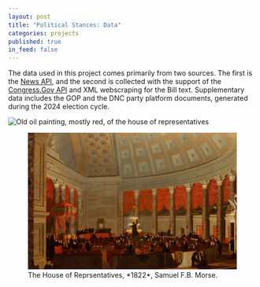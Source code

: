 ```yaml
---
layout: post
title: "Political Stances: Data"
categories: projects
published: true
in_feed: false
---
```


The data used in this project comes primarily from two sources. The first is the [News API](https://newsapi.org/), and the second is collected with the support of the [Congress.Gov API](https://www.congress.gov/) and XML webscraping for the Bill text. Supplementary data includes the GOP and the DNC party platform documents, generated during the 2024 election cycle.

<div class="box alt">
		<div class="row gtr-50 gtr-uniform">
			<div class="col-12"><span class="image fit"><img src="/assets/images/nga_hor.png" alt="Old oil painting, mostly red, of the house of representatives" />
      </span></div>
			</div>
	</div>

 <figure>
  <img src="assets/images/nga_hor.jpg" alt="Old oil painting, mostly red, of the house of representatives">
  <figcaption>The House of Reprsentatives, *1822*, Samuel F.B. Morse.</figcaption>
</figure>
